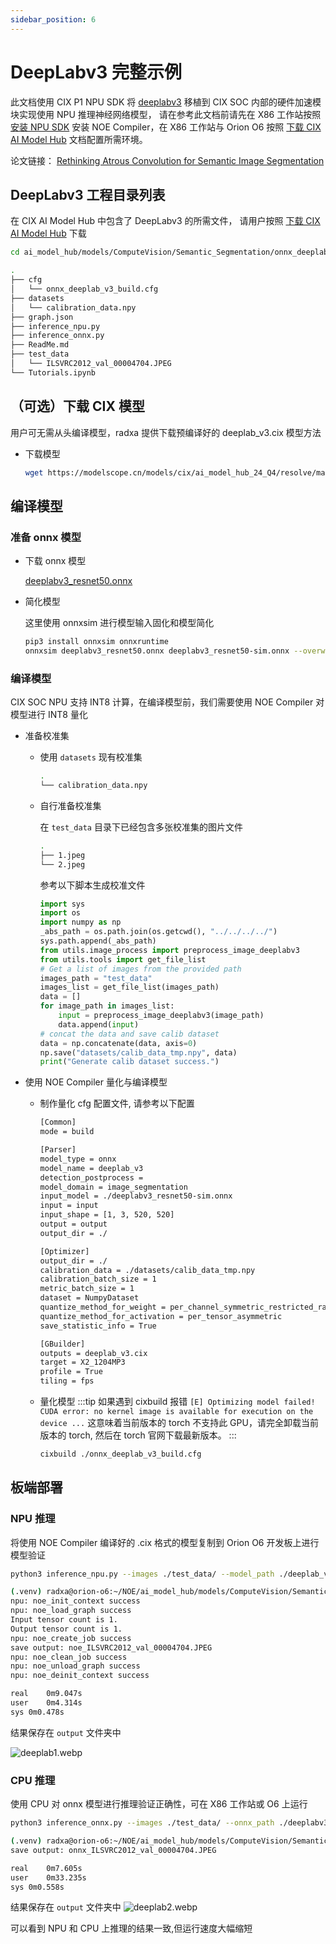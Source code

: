 ```yaml
---
sidebar_position: 6
---
```


# DeepLabv3 完整示例

此文档使用 CIX P1 NPU SDK 将 [deeplabv3](https://pytorch.org/vision/main/models/generated/torchvision.models.segmentation.deeplabv3_resnet50.html) 移植到 CIX SOC 内部的硬件加速模块实现使用 NPU 推理神经网络模型，
请在参考此文档前请先在 X86 工作站按照 [安装 NPU SDK](./npu-introduction#安装-npu-sdk) 安装 NOE Compiler，在 X86 工作站与 Orion O6 按照 [下载 CIX AI Model Hub](./ai-hub#下载-cix-ai-model-hub) 文档配置所需环境。

论文链接： [Rethinking Atrous Convolution for Semantic Image Segmentation](https://arxiv.org/abs/1706.05587)

## DeepLabv3 工程目录列表

在 CIX AI Model Hub 中包含了 DeepLabv3 的所需文件， 请用户按照 [下载 CIX AI Model Hub](./ai-hub#下载-cix-ai-model-hub) 下载

```bash
cd ai_model_hub/models/ComputeVision/Semantic_Segmentation/onnx_deeplab_v3
```

```bash
.
├── cfg
│   └── onnx_deeplab_v3_build.cfg
├── datasets
│   └── calibration_data.npy
├── graph.json
├── inference_npu.py
├── inference_onnx.py
├── ReadMe.md
├── test_data
│   └── ILSVRC2012_val_00004704.JPEG
└── Tutorials.ipynb
```

## （可选）下载 CIX 模型

用户可无需从头编译模型，radxa 提供下载预编译好的 deeplab_v3.cix 模型方法

- 下载模型
  ```bash
  wget https://modelscope.cn/models/cix/ai_model_hub_24_Q4/resolve/master/models/ComputeVision/Semantic_Segmentation/onnx_deeplab_v3/deeplab_v3.cix
  ```

## 编译模型

### 准备 onnx 模型

- 下载 onnx 模型

  [deeplabv3_resnet50.onnx](https://modelscope.cn/models/cix/ai_model_hub_24_Q4/resolve/master/models/ComputeVision/Semantic_Segmentation/onnx_deeplab_v3/model/deeplabv3_resnet50.onnx)

- 简化模型

  这里使用 onnxsim 进行模型输入固化和模型简化

  ```bash
  pip3 install onnxsim onnxruntime
  onnxsim deeplabv3_resnet50.onnx deeplabv3_resnet50-sim.onnx --overwrite-input-shape 1,3,520,520
  ```

### 编译模型

CIX SOC NPU 支持 INT8 计算，在编译模型前，我们需要使用 NOE Compiler 对模型进行 INT8 量化

- 准备校准集

  - 使用 `datasets` 现有校准集

    ```bash
    .
    └── calibration_data.npy
    ```

  - 自行准备校准集

    在 `test_data` 目录下已经包含多张校准集的图片文件

    ```bash
    .
    ├── 1.jpeg
    └── 2.jpeg
    ```

    参考以下脚本生成校准文件

    ```python
    import sys
    import os
    import numpy as np
    _abs_path = os.path.join(os.getcwd(), "../../../../")
    sys.path.append(_abs_path)
    from utils.image_process import preprocess_image_deeplabv3
    from utils.tools import get_file_list
    # Get a list of images from the provided path
    images_path = "test_data"
    images_list = get_file_list(images_path)
    data = []
    for image_path in images_list:
        input = preprocess_image_deeplabv3(image_path)
        data.append(input)
    # concat the data and save calib dataset
    data = np.concatenate(data, axis=0)
    np.save("datasets/calib_data_tmp.npy", data)
    print("Generate calib dataset success.")
    ```

- 使用 NOE Compiler 量化与编译模型

  - 制作量化 cfg 配置文件, 请参考以下配置

    ```bash
    [Common]
    mode = build

    [Parser]
    model_type = onnx
    model_name = deeplab_v3
    detection_postprocess =
    model_domain = image_segmentation
    input_model = ./deeplabv3_resnet50-sim.onnx
    input = input
    input_shape = [1, 3, 520, 520]
    output = output
    output_dir = ./

    [Optimizer]
    output_dir = ./
    calibration_data = ./datasets/calib_data_tmp.npy
    calibration_batch_size = 1
    metric_batch_size = 1
    dataset = NumpyDataset
    quantize_method_for_weight = per_channel_symmetric_restricted_range
    quantize_method_for_activation = per_tensor_asymmetric
    save_statistic_info = True

    [GBuilder]
    outputs = deeplab_v3.cix
    target = X2_1204MP3
    profile = True
    tiling = fps
    ```

  - 量化模型
    :::tip
    如果遇到 cixbuild 报错 `[E] Optimizing model failed! CUDA error: no kernel image is available for execution on the device ...`
    这意味着当前版本的 torch 不支持此 GPU，请完全卸载当前版本的 torch, 然后在 torch 官网下载最新版本。
    :::
    ```bash
    cixbuild ./onnx_deeplab_v3_build.cfg
    ```

## 板端部署

### NPU 推理

将使用 NOE Compiler 编译好的 .cix 格式的模型复制到 Orion O6 开发板上进行模型验证

```bash
python3 inference_npu.py --images ./test_data/ --model_path ./deeplab_v3.ci
```

```bash
(.venv) radxa@orion-o6:~/NOE/ai_model_hub/models/ComputeVision/Semantic_Segmentation/onnx_deeplab_v3$ time python3 inference_npu.py --images ./test_data/ --model_path ./deeplab_v3.cix
npu: noe_init_context success
npu: noe_load_graph success
Input tensor count is 1.
Output tensor count is 1.
npu: noe_create_job success
save output: noe_ILSVRC2012_val_00004704.JPEG
npu: noe_clean_job success
npu: noe_unload_graph success
npu: noe_deinit_context success

real	0m9.047s
user	0m4.314s
sys	0m0.478s
```

结果保存在 `output` 文件夹中

![deeplab1.webp](/img/o6/deeplab1.webp)

### CPU 推理

使用 CPU 对 onnx 模型进行推理验证正确性，可在 X86 工作站或 O6 上运行

```bash
python3 inference_onnx.py --images ./test_data/ --onnx_path ./deeplabv3_resnet50-sim.onnx
```

```bash
(.venv) radxa@orion-o6:~/NOE/ai_model_hub/models/ComputeVision/Semantic_Segmentation/onnx_deeplab_v3$ time python3 inference_onnx.py --images ./test_data/ --onnx_path ./deeplabv3_resnet50-sim.onnx
save output: onnx_ILSVRC2012_val_00004704.JPEG

real	0m7.605s
user	0m33.235s
sys	0m0.558s

```

结果保存在 `output` 文件夹中
![deeplab2.webp](/img/o6/deeplab2.webp)

可以看到 NPU 和 CPU 上推理的结果一致,但运行速度大幅缩短
